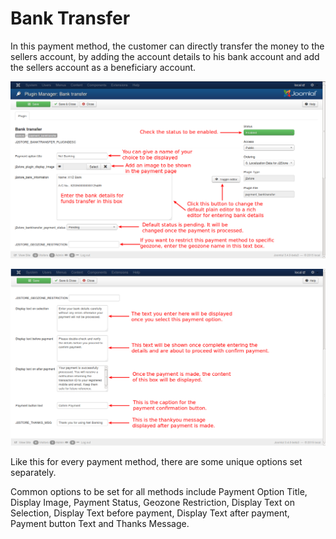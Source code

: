 # Bank Transfer

In this payment method, the customer can directly transfer the money to the sellers account, by adding the account details to his bank account and add the sellers account as a beneficiary account.

![./assets/images/Bank Transfer](./assets/images/pay_bank1.png)

![./assets/images/Bank Transfer](./assets/images/pay_bank2.png)

Like this for every payment method, there are some unique options set separately.

Common options to be set for all methods include Payment Option Title, Display Image, Payment Status, Geozone Restriction, Display Text on Selection, Display Text before payment, Display Text after payment, Payment button Text and Thanks Message.
